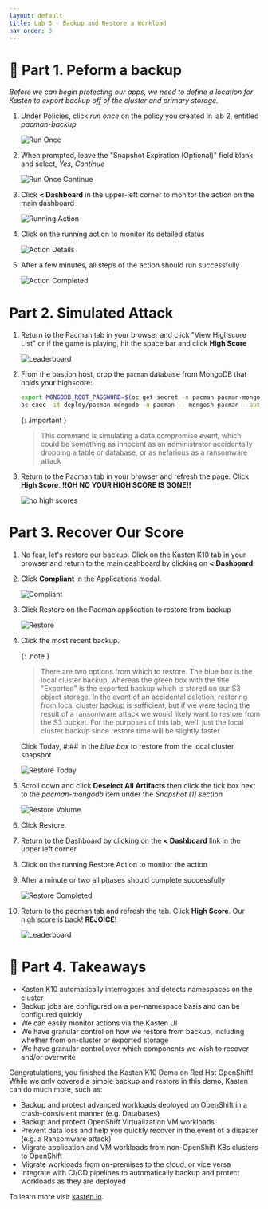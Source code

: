 ```yaml
---
layout: default
title: Lab 3 - Backup and Restore a Workload
nav_order: 3
---
```

📖 Part 1. Peform a backup
======================================

*Before we can begin protecting our apps, we need to define a location for Kasten to export backup off of the cluster and primary storage.*

1. Under Policies, click _run once_ on the policy you created in lab 2, entitled _pacman-backup_

    ![Run Once](./assets/images/policy_run_once.png)

2. When prompted, leave the "Snapshot Expiration (Optional)" field blank and select, _Yes, Continue_

    ![Run Once Continue](./assets/images/run_once_continue.png)

3. Click **< Dashboard** in the upper-left corner to monitor the action on the main dashboard

    ![Running Action](./assets/images/running_action.png)

4. Click on the running action to monitor its detailed status

    ![Action Details](./assets/images/action_details.png)

5. After a few minutes, all steps of the action should run successfully

    ![Action Completed](./assets/images/action_completed.png)


Part 2. Simulated Attack
=====================

1. Return to the Pacman tab in your browser and click "View Highscore List" or if the game is playing, hit the space bar and click **High Score**

    ![Leaderboard](./assets/images/pacman_leaderboard.png)

2. From the bastion host, drop the `pacman` database from MongoDB that holds your highscore:

    ```bash
    export MONGODB_ROOT_PASSWORD=$(oc get secret -n pacman pacman-mongodb -o jsonpath="{.data.mongodb-root-password}" | base64 --decode)
    oc exec -it deploy/pacman-mongodb -n pacman -- mongosh pacman --authenticationDatabase admin -u root -p $MONGODB_ROOT_PASSWORD --eval 'db.dropDatabase();'
    ```

    {: .important }
    > This command is simulating a data compromise event, which could be something as innocent as an administrator
    > accidentally dropping a table or database, or as nefarious as a ransomware attack

2. Return to the Pacman tab in your browser and refresh the page. Click __High Score__.
   __!!OH NO YOUR HIGH SCORE IS GONE!!__

    ![no high scores](./assets/images/no_highscores.png)

Part 3. Recover Our Score
==========================

1. No fear, let's restore our backup.  Click on the Kasten K10 tab in your browser and return to the main dashboard by clicking on **< Dashboard**

2. Click __Compliant__ in the Applications modal.

    ![Compliant](./assets/images/compliant.png)

3. Click Restore on the Pacman application to restore from backup

    ![Restore](./assets/images/restore.png)

4. Click the most recent backup.

    {: .note }
    > There are two options from which to restore. The blue box is the local cluster backup, whereas the green box with the title "Exported" is the exported backup which is stored on our S3
    > object storage. In the event of an accidental deletion, restoring from local cluster backup is sufficient, but if we were facing the result of a ransomware attack
    > we would likely want to restore from the S3 bucket.  For the purposes of this lab, we'll just the local cluster backup since restore time will be slightly faster


    Click Today, #:## in the _blue box_ to restore from the local cluster snapshot

    ![Restore Today](./assets/images/restore_today.png)

5. Scroll down and click **Deselect All Artifacts** then click the tick box next to the _pacman-mongodb_ item under the _Snapshot (1)_ section

    ![Restore Volume](./assets/images/volume_only_restore.png)

6. Click Restore.

7. Return to the Dashboard by clicking on the **< Dashboard** link in the upper left corner

8. Click on the running Restore Action to monitor the action
   
9. After a minute or two all phases should complete successfully

    ![Restore Completed](./assets/images/restore_completed.png)

10. Return to the pacman tab and refresh the tab.  Click **High Score**. Our high score is back!
   **REJOICE!**

    ![Leaderboard](./assets/images/pacman_leaderboard.png)

🏁 Part 4. Takeaways
====================

- Kasten K10 automatically interrogates and detects namespaces on the cluster
- Backup jobs are configured on a per-namespace basis and can be configured quickly
- We can easily monitor actions via the Kasten UI
- We have granular control on how we restore from backup, including whether from on-cluster or exported storage
- We have granular control over which components we wish to recover and/or overwrite

Congratulations, you finished the Kasten K10 Demo on Red Hat OpenShift! While we only covered a simple
backup and restore in this demo, Kasten can do much more, such as:

- Backup and protect advanced workloads deployed on OpenShift in a crash-consistent manner (e.g. Databases)
- Backup and protect OpenShift Virtualization VM workloads
- Prevent data loss and help you quickly recover in the event of a disaster (e.g. a Ransomware attack)
- Migrate application and VM workloads from non-OpenShift K8s clusters to OpenShift
- Migrate workloads from on-premises to the cloud, or vice versa
- Integrate with CI/CD pipelines to automatically backup and protect workloads as they are deployed


To learn more visit [kasten.io](https://kasten.io).